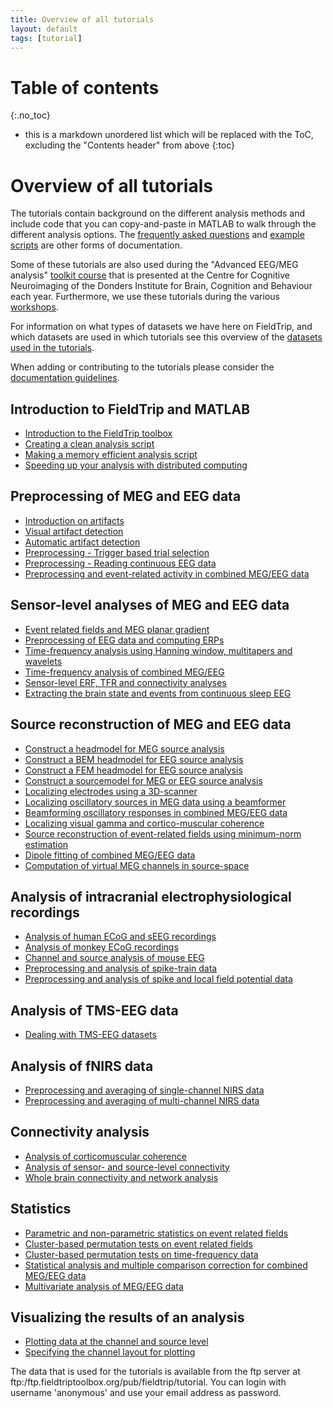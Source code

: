 ```yaml
---
title: Overview of all tutorials
layout: default
tags: [tutorial]
---
```


# Table of contents
{:.no_toc}

* this is a markdown unordered list which will be replaced with the ToC, excluding the "Contents header" from above
{:toc}

# Overview of all tutorials

The tutorials contain background on the different analysis methods and include code that you can copy-and-paste in MATLAB to walk through the different analysis options. The [frequently asked questions](/faq) and [example scripts](/example) are other forms of documentation.

Some of these tutorials are also used during the "Advanced EEG/MEG analysis" [toolkit course](http://www.ru.nl/donders/agenda-news/courses/) that is presented at the Centre for Cognitive Neuroimaging of the Donders Institute for Brain, Cognition and Behaviour each year. Furthermore, we use these tutorials during the various [workshops](/workshop).

For information on what types of datasets we have here on FieldTrip, and which datasets are used in which tutorials see this overview of the [datasets used in the tutorials](/faq/what_types_of_datasets_and_their_respective_analyses_are_used_on_fieldtrip).

When adding or contributing to the tutorials please consider the [documentation guidelines](/development/guidelines/documentation).

## Introduction to FieldTrip and MATLAB

  -  [Introduction to the FieldTrip toolbox](/tutorial/introduction)
  -  [Creating a clean analysis script](/tutorial/scripting)
  -  [Making a memory efficient analysis script](/tutorial/memory)
  -  [Speeding up your analysis with distributed computing](/tutorial/distributedcomputing)

## Preprocessing of MEG and EEG data

  -  [Introduction on artifacts](/tutorial/artifacts)
  -  [Visual artifact detection](/tutorial/visual_artifact_rejection)
  -  [Automatic artifact detection](/tutorial/automatic_artifact_rejection)
  -  [Preprocessing - Trigger based trial selection](/tutorial/Preprocessing)
  -  [Preprocessing - Reading continuous EEG data](/tutorial/Continuous)
  -  [Preprocessing and event-related activity in combined MEG/EEG data](/tutorial/natmeg/preprocessing)

## Sensor-level analyses of MEG and EEG data

  -  [Event related fields and MEG planar gradient](/tutorial/EventRelatedAveraging)
  -  [Preprocessing of EEG data and computing ERPs](/tutorial/preprocessing_ERP)
  -  [Time-frequency analysis using Hanning window, multitapers and wavelets](/tutorial/TimeFrequencyAnalysis)
  -  [Time-frequency analysis of combined MEG/EEG](/tutorial/natmeg/timefrequency)
  -  [Sensor-level ERF, TFR and connectivity analyses](/tutorial/sensor_analysis)
  -  [Extracting the brain state and events from continuous sleep EEG](/tutorial/sleep)

## Source reconstruction of MEG and EEG data

  -  [Construct a headmodel for MEG source analysis](/tutorial/headmodel_meg)
  -  [Construct a BEM headmodel for EEG source analysis](/tutorial/headmodel_eeg_bem)
  -  [Construct a FEM headmodel for EEG source analysis](/tutorial/headmodel_eeg_fem)
  -  [Construct a sourcemodel for MEG or EEG source analysis](/tutorial/sourcemodel)
  -  [Localizing electrodes using a 3D-scanner](/tutorial/electrode)
  -  [Localizing oscillatory sources in MEG data using a beamformer](/tutorial/beamformer)
  -  [Beamforming oscillatory responses in combined MEG/EEG data](/tutorial/natmeg/beamforming)
  -  [Localizing visual gamma and cortico-muscular coherence](/tutorial/beamformingextended)
  -  [Source reconstruction of event-related fields using minimum-norm estimation](/tutorial/minimumnormestimate)
  -  [Dipole fitting of combined MEG/EEG data](/tutorial/natmeg/dipolefitting)
  -  [Computation of virtual MEG channels in source-space](/tutorial/shared/virtual_sensors)

## Analysis of intracranial electrophysiological recordings

  -  [Analysis of human ECoG and sEEG recordings](/tutorial/human_ecog)
  -  [Analysis of monkey ECoG recordings](/tutorial/monkey_ecog)
  -  [Channel and source analysis of mouse EEG](/tutorial/mouse_eeg)
  -  [Preprocessing and analysis of spike-train data](/tutorial/spike)  
  -  [Preprocessing and analysis of spike and local field potential data](/tutorial/spikefield)

## Analysis of TMS-EEG data

  -  [Dealing with TMS-EEG datasets](/tutorial/tms-eeg)

## Analysis of fNIRS data

  -  [Preprocessing and averaging of single-channel NIRS data](/tutorial/nirs_singlechannel)
  -  [Preprocessing and averaging of multi-channel NIRS data](/tutorial/nirs_multichannel)

## Connectivity analysis

  -  [Analysis of corticomuscular coherence](/tutorial/coherence)
  -  [Analysis of sensor- and source-level connectivity](/tutorial/connectivity)
  -  [Whole brain connectivity and network analysis](/tutorial/networkanalysis)

## Statistics

  -  [Parametric and non-parametric statistics on event related fields](/tutorial/EventRelatedStatistics)
  -  [Cluster-based permutation tests on event related fields](/tutorial/cluster_permutation_timelock)
  -  [Cluster-based permutation tests on time-frequency data](/tutorial/cluster_permutation_freq)
  -  [Statistical analysis and multiple comparison correction for combined MEG/EEG data](/tutorial/natmeg/statistics)
  -  [Multivariate analysis of MEG/EEG data](/tutorial/multivariateanalysis)

## Visualizing the results of an analysis

  -  [Plotting data at the channel and source level](/tutorial/plotting)
  -  [Specifying the channel layout for plotting](/tutorial/layout)

The data that is used for the tutorials is available from the ftp server at ftp:/ftp.fieldtriptoolbox.org/pub/fieldtrip/tutorial. You can login with username 'anonymous' and use your email address as password.
